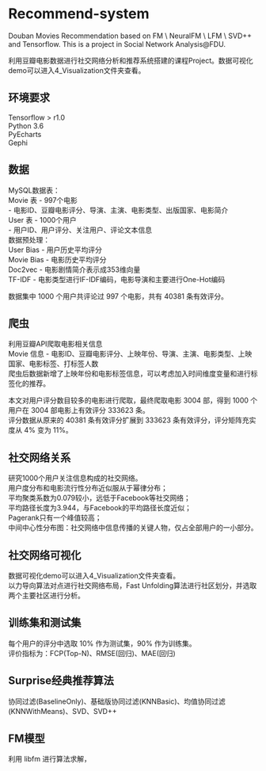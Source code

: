 # Recommend-system
Douban Movies Recommendation based on FM \ NeuralFM \ LFM \ SVD++ and Tensorflow. This is a project in Social Network Analysis@FDU.   

利用豆瓣电影数据进行社交网络分析和推荐系统搭建的课程Project。数据可视化demo可以进入4_Visualization文件夹查看。

## 环境要求
Tensorflow > r1.0  
Python 3.6  
PyEcharts  
Gephi  

## 数据
MySQL数据表：  
Movie 表 - 997个电影  
         - 电影ID、豆瓣电影评分、导演、主演、电影类型、出版国家、电影简介  
User 表 - 1000个用户  
        - 用户ID、用户评分、关注用户、评论文本信息  
数据预处理：  
User Bias - 用户历史平均评分  
Movie Bias - 电影历史平均评分  
Doc2vec - 电影剧情简介表示成353维向量  
TF-IDF - 电影类型进行IF-IDF编码，电影导演和主要进行One-Hot编码  

数据集中 1000 个用户共评论过 997 个电影，共有 40381 条有效评分。  

## 爬虫  
利用豆瓣API爬取电影相关信息  
Movie 信息 - 电影ID、豆瓣电影评分、上映年份、导演、主演、电影类型、上映国家、电影标签、打标签人数  
爬虫后数据新增了上映年份和电影标签信息，可以考虑加入时间维度变量和进行标签化的推荐。  

本文对用户评分数目较多的电影进行爬取，最终爬取电影 3004 部，得到 1000 个用户在 3004 部电影上有效评分 333623 条。  
评分数据从原来的 40381 条有效评分扩展到 333623 条有效评分，评分矩阵充实度从 4% 变为 11%。  

## 社交网络关系
研究1000个用户关注信息构成的社交网络。  
用户度分布和电影流行性分布近似服从于幂律分布；  
平均聚类系数为0.079较小，远低于Facebook等社交网络；  
平均路径长度为3.944，与Facebook的平均路径长度近似；  
Pagerank只有一个峰值较高；  
中间中心性分布图：社交网络中信息传播的关键人物，仅占全部用户的一小部分。  

## 社交网络可视化
数据可视化demo可以进入4_Visualization文件夹查看。  
以力导向算法对点进行社交网络布局，Fast Unfolding算法进行社区划分，并选取两个主要社区进行分析。  

## 训练集和测试集
每个用户的评分中选取 10% 作为测试集，90% 作为训练集。  
评价指标为：FCP(Top-N)、RMSE(回归)、MAE(回归)  

## Surprise经典推荐算法
协同过滤(BaselineOnly)、基础版协同过滤(KNNBasic)、均值协同过滤(KNNWithMeans)、SVD、SVD++

## FM模型
利用 libfm 进行算法求解，





